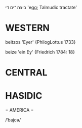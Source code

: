 ביצה
־ים
די
'egg; Talmudic tractate'

WESTERN
========

beitzos 'Eyer' {PhilogLottus 1733}

beize 'ein Ey' {Friedrich 1784: 18}

CENTRAL
========

HASIDIC
=======
= AMERICA = 

/ˈbajcə/